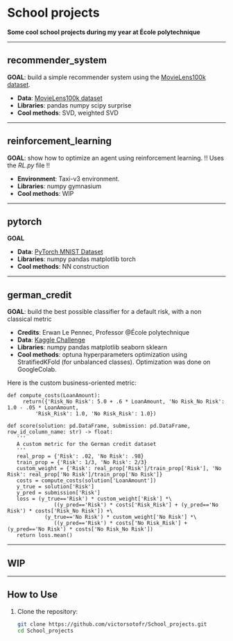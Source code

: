 # School projects
**Some cool school projects during my year at École polytechnique**

---

## recommender_system  
**GOAL**: build a simple recommender system using the [MovieLens100k dataset](https://grouplens.org/datasets/movielens/100k/).
  * **Data**: [MovieLens100k dataset](https://grouplens.org/datasets/movielens/100k/)
  * **Libraries**: pandas numpy scipy surprise
  * **Cool methods**: SVD, weighted SVD

---

## reinforcement_learning  
**GOAL**: show how to optimize an agent using reinforcement learning.
!! Uses the *RL.py* file !!
   * **Environment**: Taxi-v3 environment.
   * **Libraries**: numpy gymnasium
   * **Cool methods**: WIP

---

## pytorch
**GOAL**
   * **Data**: [PyTorch MNIST Dataset](https://pytorch.org/vision/main/generated/torchvision.datasets.MNIST.html)
   * **Libraries**: numpy pandas matplotlib torch
   * **Cool methods**: NN construction

---

## german_credit
**GOAL**: build the best possible classifier for a default risk, with a non classical metric
   * **Credits**: Erwan Le Pennec, Professor @École polytechnique
   * **Data**: [Kaggle Challenge](https://www.kaggle.com/competitions/dsb-24-german-credit/overview)
   * **Libraries**: numpy pandas matplotlib seaborn sklearn
   * **Cool methods**: optuna hyperparameters optimization using StratifiedKFold (for unbalanced classes). Optimization was done on GoogleColab.

Here is the custom business-oriented metric:
```
def compute_costs(LoanAmount):
     return({'Risk_No Risk': 5.0 + .6 * LoanAmount, 'No Risk_No Risk': 1.0 - .05 * LoanAmount,
         'Risk_Risk': 1.0, 'No Risk_Risk': 1.0})

def score(solution: pd.DataFrame, submission: pd.DataFrame, row_id_column_name: str) -> float:
   '''
   A custom metric for the German credit dataset
   '''
   real_prop = {'Risk': .02, 'No Risk': .98}
   train_prop = {'Risk': 1/3, 'No Risk': 2/3}
   custom_weight = {'Risk': real_prop['Risk']/train_prop['Risk'], 'No Risk': real_prop['No Risk']/train_prop['No Risk']}
   costs = compute_costs(solution['LoanAmount'])
   y_true = solution['Risk']
   y_pred = submission['Risk']
   loss = (y_true=='Risk') * custom_weight['Risk'] *\
               ((y_pred=='Risk') * costs['Risk_Risk'] + (y_pred=='No Risk') * costs['Risk_No Risk']) +\
            (y_true=='No Risk') * custom_weight['No Risk'] *\
               ((y_pred=='Risk') * costs['No Risk_Risk'] + (y_pred=='No Risk') * costs['No Risk_No Risk'])
   return loss.mean()
```

---

## WIP

---

## How to Use  
1. Clone the repository:  
   ```bash
   git clone https://github.com/victorsotofr/School_projects.git
   cd School_projects

